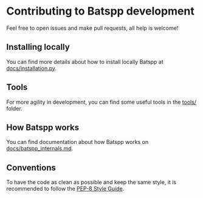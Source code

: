 # Contributing to Batspp development

Feel free to open issues and make pull requests, all help is welcome!

## Installing locally
You can find more details about how to install locally Batspp at [docs/installation.py](./installation.md).

## Tools
For more agility in development, you can find some useful tools in the [tools/](../tools/) folder.

## How Batspp works
You can find documentation about how Batspp works on [docs/batspp_internals.md](./batspp_internals.md).

## Conventions
To have the code as clean as possible and keep the same style, it is recommended to follow the [PEP-8 Style Guide](https://peps.python.org/pep-0008/).
